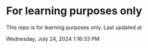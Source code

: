 # For learning purposes only
This repo is for learning purposes only.
Last updated at

Wednesday, July 24, 2024 1:16:33 PM

